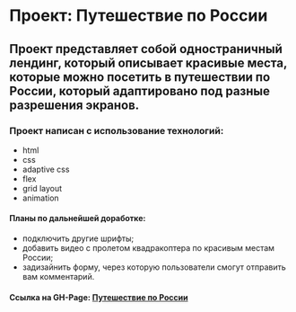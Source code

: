 # Проект: Путешествие по России

## Проект представляет собой одностраничный лендинг, который описывает красивые места, которые можно посетить в путешествии по России, который адаптировано под разные разрешения экранов.

### Проект написан с использование технологий:
* html
* css
* adaptive css
* flex
* grid layout
* animation

#### Планы по дальнейшей доработке:
* подключить другие шрифты;
* добавить видео с пролетом квадракоптера по красивым местам России;
* задизайнить форму, через которую пользователи смогут отправить вам комментарий.

#### Ссылка на GH-Page: [Путешествие по России](https://andyshatzzz.github.io/russian-travel/)